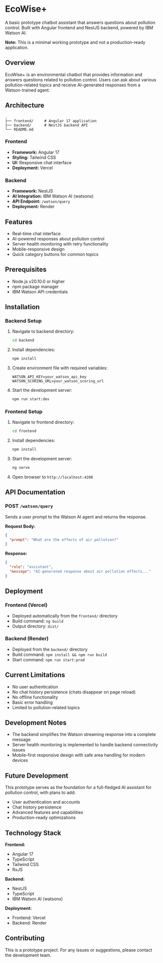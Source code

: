 # EcoWise+

A basic prototype chatbot assistant that answers questions about pollution control. Built with Angular frontend and NestJS backend, powered by IBM Watson AI.

**Note:** This is a minimal working prototype and not a production-ready application.

## Overview

EcoWise+ is an environmental chatbot that provides information and answers questions related to pollution control. Users can ask about various pollution-related topics and receive AI-generated responses from a Watson-trained agent.

## Architecture

```
.
├── frontend/     # Angular 17 application
├── backend/      # NestJS backend API
└── README.md
```

### Frontend
- **Framework:** Angular 17
- **Styling:** Tailwind CSS
- **UI:** Responsive chat interface
- **Deployment:** Vercel

### Backend
- **Framework:** NestJS
- **AI Integration:** IBM Watson AI (watsonx)
- **API Endpoint:** `/watson/query`
- **Deployment:** Render

## Features

- Real-time chat interface
- AI-powered responses about pollution control
- Server health monitoring with retry functionality
- Mobile-responsive design
- Quick category buttons for common topics

## Prerequisites

- Node.js v20.10.0 or higher
- npm package manager
- IBM Watson API credentials

## Installation

### Backend Setup

1. Navigate to backend directory:
   ```bash
   cd backend
   ```

2. Install dependencies:
   ```bash
   npm install
   ```

3. Create environment file with required variables:
   ```
   WATSON_API_KEY=your_watson_api_key
   WATSON_SCORING_URL=your_watson_scoring_url
   ```

4. Start the development server:
   ```bash
   npm run start:dev
   ```

### Frontend Setup

1. Navigate to frontend directory:
   ```bash
   cd frontend
   ```

2. Install dependencies:
   ```bash
   npm install
   ```

3. Start the development server:
   ```bash
   ng serve
   ```

4. Open browser to `http://localhost:4200`

## API Documentation

### POST `/watson/query`

Sends a user prompt to the Watson AI agent and returns the response.

**Request Body:**
```json
{
  "prompt": "What are the effects of air pollution?"
}
```

**Response:**
```json
{
  "role": "assistant",
  "message": "AI-generated response about air pollution effects..."
}
```

## Deployment

### Frontend (Vercel)
- Deployed automatically from the `frontend/` directory
- Build command: `ng build`
- Output directory: `dist/`

### Backend (Render)
- Deployed from the `backend/` directory
- Build command: `npm install && npm run build`
- Start command: `npm run start:prod`

## Current Limitations

- No user authentication
- No chat history persistence (chats disappear on page reload)
- No offline functionality
- Basic error handling
- Limited to pollution-related topics

## Development Notes

- The backend simplifies the Watson streaming response into a complete message
- Server health monitoring is implemented to handle backend connectivity issues
- Mobile-first responsive design with safe area handling for modern devices

## Future Development

This prototype serves as the foundation for a full-fledged AI assistant for pollution control, with plans to add:
- User authentication and accounts
- Chat history persistence
- Advanced features and capabilities
- Production-ready optimizations

## Technology Stack

**Frontend:**
- Angular 17
- TypeScript
- Tailwind CSS
- RxJS

**Backend:**
- NestJS
- TypeScript
- IBM Watson AI (watsonx)

**Deployment:**
- Frontend: Vercel
- Backend: Render

## Contributing

This is a prototype project. For any issues or suggestions, please contact the development team.
